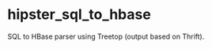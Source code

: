 hipster_sql_to_hbase
====================

SQL to HBase parser using Treetop (output based on Thrift).
